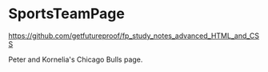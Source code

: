 # SportsTeamPage
https://github.com/getfutureproof/fp_study_notes_advanced_HTML_and_CSS

Peter and Kornelia's Chicago Bulls page.

